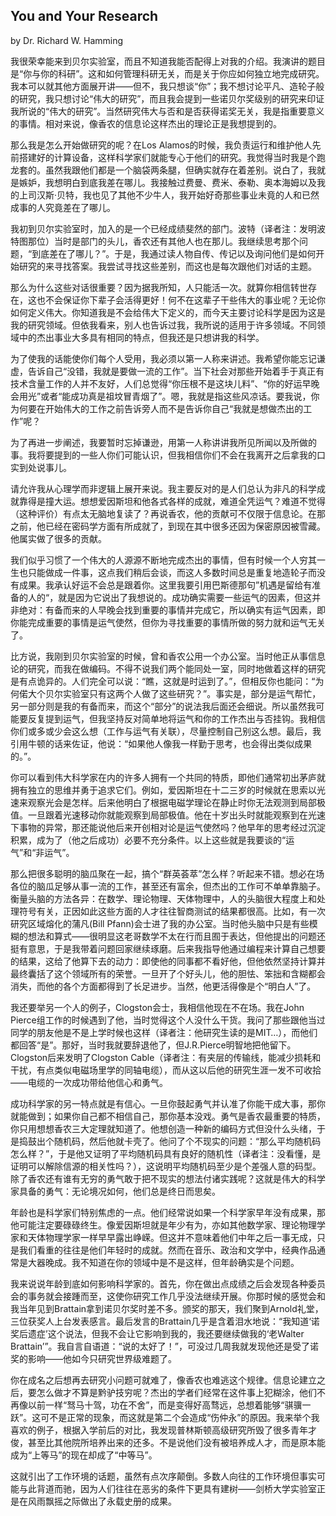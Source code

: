 ## You and Your Research
by Dr. Richard W. Hamming

我很荣幸能来到贝尔实验室，而且不知道我能否配得上对我的介绍。我演讲的题目是“你与你的科研”。这和如何管理科研无关，而是关于你应如何独立地完成研究。我本可以就其他方面展开讲——但不，我只想谈“你”；我不想讨论平凡、造轮子般的研究，我只想讨论“伟大的研究”，而且我会提到一些诺贝尔奖级别的研究来印证我所说的“伟大的研究”。当然研究伟大与否和是否获得诺奖无关，我是指重要意义的事情。相对来说，像香农的信息论这样杰出的理论正是我想提到的。

那么我是怎么开始做研究的呢？在Los Alamos的时候，我负责运行和维护他人先前搭建好的计算设备，这样科学家们就能专心于他们的研究。我觉得当时我是个跑龙套的。虽然我跟他们都是一个脑袋两条腿，但确实就存在着差别。说白了，我就是嫉妒，我想明白到底我差在哪儿。我接触过费曼、费米、泰勒、奥本海姆以及我的上司汉斯·贝特，我也见了其他不少牛人，我开始好奇那些事业未竟的人和已然成事的人究竟差在了哪儿。

我初到贝尔实验室时，加入的是一个已经成绩斐然的部门。波特（译者注：发明波特图那位）当时是部门的头儿，香农还有其他人也在那儿。我继续思考那个问题，“到底差在了哪儿？”。于是，我通过读人物自传、传记以及询问他们是如何开始研究的来寻找答案。我尝试寻找这些差别，而这也是每次跟他们对话的主题。

那么为什么这些对话很重要？因为据我所知，人只能活一次。就算你相信转世存在，这也不会保证你下辈子会活得更好！何不在这辈子干些伟大的事业呢？无论你如何定义伟大。你知道我是不会给伟大下定义的，而今天主要讨论科学是因为这是我的研究领域。但依我看来，别人也告诉过我，我所说的适用于许多领域。不同领域中的杰出事业大多具有相同的特点，但我还是只想讲我的科学。

为了使我的话能使你们每个人受用，我必须以第一人称来讲述。我希望你能忘记谦虚，告诉自己“没错，我就是要做一流的工作”。当下社会对那些开始着手于真正有技术含量工作的人并不友好，人们总觉得“你压根不是这块儿料”、“你的好运早晚会用光”或者“能成功真是祖坟冒青烟了”。嗯，我就是指这些风凉话。要我说，你为何要在开始伟大的工作之前告诉旁人而不是告诉你自己“我就是想做杰出的工作”呢？

为了再进一步阐述，我要暂时忘掉谦逊，用第一人称讲讲我所见所闻以及所做的事。我将要提到的一些人你们可能认识，但我相信你们不会在我离开之后拿我的口实到处说事儿。

请允许我从心理学而非逻辑上展开来说。我主要反对的是人们总认为非凡的科学成就靠得是撞大运。想想爱因斯坦和他各式各样的成就，难道全凭运气？难道不觉得（这种评价）有点太无脑地复读了？再说香农，他的贡献可不仅限于信息论。在那之前，他已经在密码学方面有所成就了，到现在其中很多还因为保密原因被雪藏。他属实做了很多的贡献。

我们似乎习惯了一个伟大的人源源不断地完成杰出的事情，但有时候一个人穷其一生也只能做成一件事，这点我们稍后会谈，而这人多数时间总是重复地造轮子而没有成果。我承认好运不会总是跟着你。这里我要引用巴斯德那句”机遇是留给有准备的人的“，就是因为它说出了我想说的。成功确实需要一些运气的因素，但这并非绝对：有备而来的人早晚会找到重要的事情并完成它，所以确实有运气因素，即你能完成重要的事情是运气使然，但你为寻找重要的事情所做的努力就和运气无关了。

比方说，我刚到贝尔实验室的时候，曾和香农公用一个办公室。当时他正从事信息论的研究，而我在做编码。不得不说我们两个能同处一室，同时地做着这样的研究是有点诡异的。人们完全可以说：“瞧，这就是时运到了。”，但相反你也能问：“为何偌大个贝尔实验室只有这两个人做了这些研究？”。事实是，部分是运气帮忙，另一部分则是我的有备而来，而这个“部分”的说法我后面还会细说。所以虽然我可能要反复提到运气，但我坚持反对简单地将运气和你的工作杰出与否挂钩。我相信你们或多或少会这么想（工作与运气有关联），尽量控制自己别这么想。最后，我引用牛顿的话来佐证，他说：“如果他人像我一样勤于思考，也会得出类似成果的。”。

你可以看到伟大科学家在内的许多人拥有一个共同的特质，即他们通常初出茅庐就拥有独立的思维并勇于追求它们。例如，爱因斯坦在十二三岁的时候就在思索以光速来观察光会是怎样。后来他明白了根据电磁学理论在静止时你无法观测到局部极值。一旦跟着光速移动你就能观察到局部极值。他在十岁出头时就能观察到在光速下事物的异常，那还能说他后来开创相对论是运气使然吗？他早年的思考经过沉淀积累，成为了（他之后成功）必要不充分条件。以上这些就是我要谈的“运气”和“非运气”。

那么把很多聪明的脑瓜聚在一起，搞个“群英荟萃”怎么样？听起来不错。想必在场各位的脑瓜足够从事一流的工作，甚至还有富余，但杰出的工作可不单单靠脑子。衡量头脑的方法各异：在数学、理论物理、天体物理中，人的头脑很大程度上和处理符号有关，正因如此这些方面的人才往往智商测试的结果都很高。比如，有一次研究区域熔化的蒲凡(Bill Pfann)会士进了我的办公室。当时他头脑中只是有些模糊的想法和算式——很明显这老哥数学不太在行而且囿于表达，但他提出的问题还挺有意思，于是我带着问题回家继续琢磨。后来我指导他通过编程来计算自己想要的结果，这给了他算下去的动力：即使他的同事都不看好他，但他依然坚持计算并最终囊括了这个领域所有的荣誉。一旦开了个好头儿，他的胆怯、笨拙和含糊都会消失，而他的各个方面都得到了长足进步。当然，他更活得像是个“明白人”了。

我还要举另一个人的例子，Clogston会士，我相信他现在不在场。我在John Pierce组工作的时候遇到了他，当时觉得这个人没什么干货。我问了那些跟他当过同学的朋友他是不是上学时候也这样（译者注：他研究生读的是MIT…），而他们都回答“是”。那好，当时我就要辞退他了，但J.R.Pierce明智地把他留下。Clogston后来发明了Clogston Cable（译者注：有夹层的传输线，能减少损耗和干扰，有点类似电磁场里学的同轴电缆），而从这以后他的研究生涯一发不可收拾——电缆的一次成功带给他信心和勇气。

成功科学家的另一特点就是有信心。一旦你鼓起勇气并认准了你能干成大事，那你就能做到；如果你自己都不相信自己，那你基本没戏。勇气是香农最重要的特质，你只用想想香农三大定理就知道了。他想创造一种新的编码方式但没什么头绪，于是捣鼓出个随机码，然后他就卡壳了。他问了个不现实的问题：“那么平均随机码怎么样？”，于是他又证明了平均随机码具有良好的随机性（译者注：没看懂，是证明可以解除信源的相关性吗？），这说明平均随机码至少是个差强人意的码型。除了香农还有谁有无穷的勇气敢于把不现实的想法付诸实践呢？这就是伟大的科学家具备的勇气：无论境况如何，他们总是终日而思矣。

年龄也是科学家们特别焦虑的一点。他们经常说如果一个科学家早年没有成果，那他可能注定要碌碌终生。像爱因斯坦就是年少有为，亦如其他数学家、理论物理学家和天体物理学家一样早早露出峥嵘。但这并不意味着他们中年之后一事无成，只是我们看重的往往是他们年轻时的成就。然而在音乐、政治和文学中，经典作品通常是大器晚成。我不知道在你的领域中是不是这样，但年龄确实是个问题。

我来说说年龄到底如何影响科学家的。首先，你在做出点成绩之后会发现各种委员会的事务就会接踵而至，这使你研究工作几乎没法继续开展。你那时候的感觉会和我当年见到Brattain拿到诺贝尔奖时差不多。颁奖的那天，我们聚到Arnold礼堂，三位获奖人上台发表感言。最后发言的Brattain几乎是含着泪水地说：“我知道‘诺奖后遗症’这个说法，但我不会让它影响到我的，我还要继续做我的‘老Walter Brattain’”。我自言自语道：“说的太好了！”，可没过几周我就发现他还是受了诺奖的影响——他如今只研究世界级难题了。

你在成名之后想再去研究小问题可就难了，像香农也难逃这个规律。信息论建立之后，要怎么做才不算是黔驴技穷呢？杰出的学者们经常在这件事上犯糊涂，他们不再像以前一样“驽马十驾，功在不舍”，而是变得好高骛远，总想着能够“骐骥一跃”。这可不是正常的现象，而这就是第二个会造成“伤仲永”的原因。我来举个我喜欢的例子，根据入学前后的对比，我发现普林斯顿高级研究所毁了很多青年才俊，甚至比其他院所培养出来的还多。不是说他们没有被培养成人才，而是原本能成为“上等马”的现在却成了“中等马”。

这就引出了工作环境的话题，虽然有点次序颠倒。多数人向往的工作环境但事实可能与此背道而驰，因为人们往往在恶劣的条件下更具有建树——剑桥大学实验室正是在风雨飘摇之际做出了永载史册的成果。
